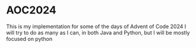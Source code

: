 # AOC2024
This is my implementation for some of the days of Advent of Code 2024
I will try to do as many as I can, in both Java and Python, but I will be mostly focused on python